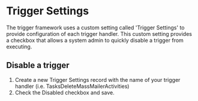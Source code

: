 # Trigger Settings

The trigger framework uses a custom setting called 'Trigger Settings' to provide configuration of each trigger handler. This custom setting provides a checkbox that allows a system admin to quickly disable a trigger from executing.

## Disable a trigger

1. Create a new Trigger Settings record with the name of your trigger handler (i.e. TasksDeleteMassMailerActivities)
2. Check the Disabled checkbox and save.